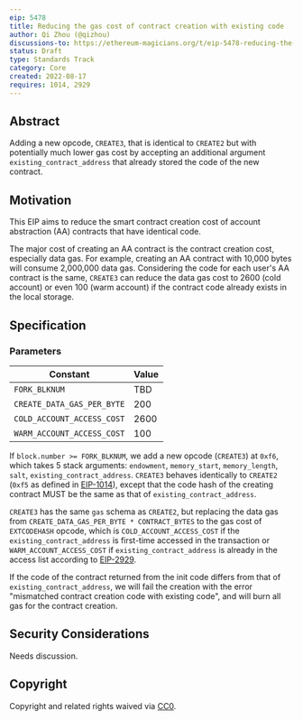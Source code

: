 ```yaml
---
eip: 5478
title: Reducing the gas cost of contract creation with existing code
author: Qi Zhou (@qizhou)
discussions-to: https://ethereum-magicians.org/t/eip-5478-reducing-the-gas-cost-of-contract-creation-with-existing-code/10419
status: Draft
type: Standards Track
category: Core
created: 2022-08-17
requires: 1014, 2929
---
```


## Abstract

Adding a new opcode, `CREATE3`, that is identical to `CREATE2` but with potentially much lower gas cost by accepting an additional argument `existing_contract_address` that already stored the code of the new contract.

## Motivation

This EIP aims to reduce the smart contract creation cost of account abstraction (AA) contracts that have identical code.

The major cost of creating an AA contract is the contract creation cost, especially data gas. For example, creating an AA contract with 10,000 bytes will consume 2,000,000 data gas. Considering the code for each user's AA contract is the same, `CREATE3` can reduce the data gas cost to 2600 (cold account) or even 100 (warm account) if the contract code already exists in the local storage.

## Specification

### Parameters

| Constant                  | Value            |
| ------------------------- | ---------------- |
| `FORK_BLKNUM`             | TBD              |
| `CREATE_DATA_GAS_PER_BYTE`          | 200            |
| `COLD_ACCOUNT_ACCESS_COST` | 2600 |
| `WARM_ACCOUNT_ACCESS_COST` | 100 |

If `block.number >= FORK_BLKNUM`, we add a new opcode (`CREATE3`) at `0xf6`, which takes 5 stack arguments: `endowment`, `memory_start`, `memory_length`, `salt`, `existing_contract_address`. `CREATE3` behaves identically to `CREATE2` (`0xf5` as defined in [EIP-1014](./eip-1014.md)), except that the code hash of the creating contract MUST be the same as that of `existing_contract_address`.

`CREATE3` has the same `gas` schema as `CREATE2`, but replacing the data gas from `CREATE_DATA_GAS_PER_BYTE * CONTRACT_BYTES` to the gas cost of `EXTCODEHASH` opcode, which is `COLD_ACCOUNT_ACCESS_COST` if the `existing_contract_address` is first-time accessed in the transaction or `WARM_ACCOUNT_ACCESS_COST` if `existing_contract_address` is already in the access list according to [EIP-2929](./eip-2929.md).

If the code of the contract returned from the init code differs from that of `existing_contract_address`, we will fail the creation with the error "mismatched contract creation code with existing code", and will burn all gas for the contract creation.

## Security Considerations

Needs discussion.

## Copyright
Copyright and related rights waived via [CC0](../LICENSE.md).
